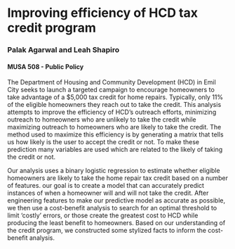 # Improving efficiency of HCD tax credit program
### Palak Agarwal and Leah Shapiro 
#### MUSA 508 - Public Policy

The Department of Housing and Community Development (HCD) in Emil City seeks to launch a targeted campaign to encourage homeowners to take advantage of a $5,000 tax credit for home repairs. Typically, only 11% of the eligible homeowners they reach out to take the credit. This analysis attempts to improve the efficiency of HCD’s outreach efforts, minimizing outreach to homeowners who are unlikely to take the credit while maximizing outreach to homeowners who are likely to take the credit.
The method used to maximize this efficiency is by generating a matrix that tells us how likely is the user to accept the credit or not. To make these prediction many variables are used which are related to the likely of taking the credit or not.

Our analysis uses a binary logistic regression to estimate whether eligible homeowners are likely to take the home repair tax credit based on a number of features. our goal is to create a model that can accurately predict instances of when a homeowner will and will not take the credit. After engineering features to make our predictive model as accurate as possible, we then use a cost-benefit analysis to search for an optimal threshold to limit ‘costly’ errors, or those create the greatest cost to HCD while producing the least benefit to homeowners. Based on our understanding of the credit program, we constructed some stylized facts to inform the cost-benefit analysis.

